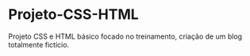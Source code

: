 # Projeto-CSS-HTML
Projeto CSS e HTML básico focado no treinamento, criação de um blog totalmente fictício.
